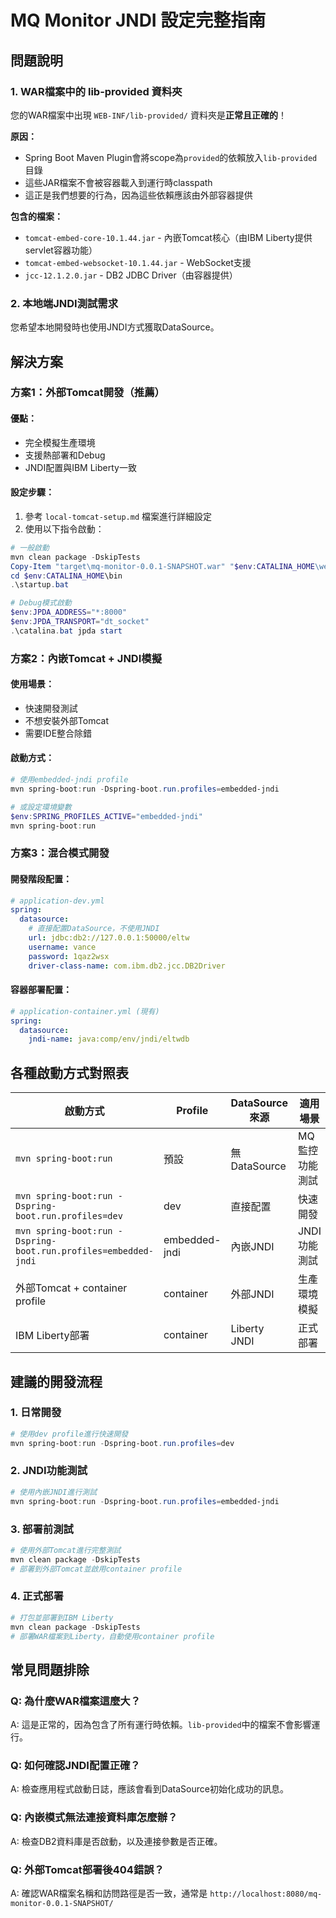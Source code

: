# MQ Monitor JNDI 設定完整指南

## 問題說明

### 1. WAR檔案中的 lib-provided 資料夾
您的WAR檔案中出現 `WEB-INF/lib-provided/` 資料夾是**正常且正確的**！

**原因：**
- Spring Boot Maven Plugin會將scope為`provided`的依賴放入`lib-provided`目錄
- 這些JAR檔案不會被容器載入到運行時classpath
- 這正是我們想要的行為，因為這些依賴應該由外部容器提供

**包含的檔案：**
- `tomcat-embed-core-10.1.44.jar` - 內嵌Tomcat核心（由IBM Liberty提供servlet容器功能）
- `tomcat-embed-websocket-10.1.44.jar` - WebSocket支援
- `jcc-12.1.2.0.jar` - DB2 JDBC Driver（由容器提供）

### 2. 本地端JNDI測試需求
您希望本地開發時也使用JNDI方式獲取DataSource。

## 解決方案

### 方案1：外部Tomcat開發（推薦）

#### 優點：
- 完全模擬生產環境
- 支援熱部署和Debug
- JNDI配置與IBM Liberty一致

#### 設定步驟：
1. 參考 `local-tomcat-setup.md` 檔案進行詳細設定
2. 使用以下指令啟動：

```powershell
# 一般啟動
mvn clean package -DskipTests
Copy-Item "target\mq-monitor-0.0.1-SNAPSHOT.war" "$env:CATALINA_HOME\webapps\"
cd $env:CATALINA_HOME\bin
.\startup.bat

# Debug模式啟動
$env:JPDA_ADDRESS="*:8000"
$env:JPDA_TRANSPORT="dt_socket"
.\catalina.bat jpda start
```

### 方案2：內嵌Tomcat + JNDI模擬

#### 使用場景：
- 快速開發測試
- 不想安裝外部Tomcat
- 需要IDE整合除錯

#### 啟動方式：
```powershell
# 使用embedded-jndi profile
mvn spring-boot:run -Dspring-boot.run.profiles=embedded-jndi

# 或設定環境變數
$env:SPRING_PROFILES_ACTIVE="embedded-jndi"
mvn spring-boot:run
```

### 方案3：混合模式開發

#### 開發階段配置：
```yaml
# application-dev.yml
spring:
  datasource:
    # 直接配置DataSource，不使用JNDI
    url: jdbc:db2://127.0.0.1:50000/eltw
    username: vance
    password: 1qaz2wsx
    driver-class-name: com.ibm.db2.jcc.DB2Driver
```

#### 容器部署配置：
```yaml
# application-container.yml (現有)
spring:
  datasource:
    jndi-name: java:comp/env/jndi/eltwdb
```

## 各種啟動方式對照表

| 啟動方式 | Profile | DataSource來源 | 適用場景 |
|---------|---------|---------------|----------|
| `mvn spring-boot:run` | 預設 | 無DataSource | MQ監控功能測試 |
| `mvn spring-boot:run -Dspring-boot.run.profiles=dev` | dev | 直接配置 | 快速開發 |
| `mvn spring-boot:run -Dspring-boot.run.profiles=embedded-jndi` | embedded-jndi | 內嵌JNDI | JNDI功能測試 |
| 外部Tomcat + container profile | container | 外部JNDI | 生產環境模擬 |
| IBM Liberty部署 | container | Liberty JNDI | 正式部署 |

## 建議的開發流程

### 1. 日常開發
```powershell
# 使用dev profile進行快速開發
mvn spring-boot:run -Dspring-boot.run.profiles=dev
```

### 2. JNDI功能測試
```powershell
# 使用內嵌JNDI進行測試
mvn spring-boot:run -Dspring-boot.run.profiles=embedded-jndi
```

### 3. 部署前測試
```powershell
# 使用外部Tomcat進行完整測試
mvn clean package -DskipTests
# 部署到外部Tomcat並啟用container profile
```

### 4. 正式部署
```powershell
# 打包並部署到IBM Liberty
mvn clean package -DskipTests
# 部署WAR檔案到Liberty，自動使用container profile
```

## 常見問題排除

### Q: 為什麼WAR檔案這麼大？
A: 這是正常的，因為包含了所有運行時依賴。`lib-provided`中的檔案不會影響運行。

### Q: 如何確認JNDI配置正確？
A: 檢查應用程式啟動日誌，應該會看到DataSource初始化成功的訊息。

### Q: 內嵌模式無法連接資料庫怎麼辦？
A: 檢查DB2資料庫是否啟動，以及連接參數是否正確。

### Q: 外部Tomcat部署後404錯誤？
A: 確認WAR檔案名稱和訪問路徑是否一致，通常是 `http://localhost:8080/mq-monitor-0.0.1-SNAPSHOT/`
